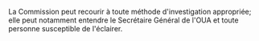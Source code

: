La Commission peut recourir à toute méthode d'investigation appropriée;
elle peut notamment entendre le Secrétaire Général de l'OUA et toute
personne susceptible de l'éclairer.